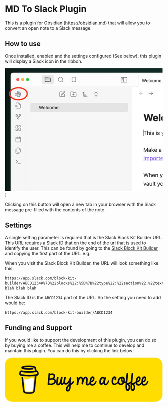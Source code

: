 # MD To Slack Plugin
This is a plugin for Obsidian (https://obsidian.md) that will allow you to convert an open note to a Slack message.

## How to use
Once installed, enabled and the settings configured (See below), this plugin will display a Slack icon in the ribbon.

![Slack icon in Obsidian ribbon](/docs/SlackRibbonIcon.png)]

Clicking on this button will open a new tab in your browser with the Slack message pre-filled with the 
contents of the note.

## Settings
A single setting parameter is required that is the Slack Block Kit Builder URL.  This URL requires a Slack ID that on the end
of the url that is used to identify the user.  This can be found by going to the [Slack Block Kit Builder](https://app.slack.com/block-kit-builder) 
and copying the first part of the URL. e.g.

When you visit the Slack Block Kit Builder, the URL will look something like this:
```
https://app.slack.com/block-kit-builder/ABCD1234#%7B%22blocks%22:%5B%7B%22type%22:%22section%22,%22text.. blah blah blah
```
The Slack ID is the `ABCD1234` part of the URL.  So the setting you need to add would be:
```
https://app.slack.com/block-kit-builder/ABCD1234
```

## Funding and Support
If you would like to support the development of this plugin, you can do so by buying me a coffee.  This will help me to continue to develop and maintain this plugin.  You can do this by clicking the link below:

[![Buy me a coffee](/docs/bmc-button.svg)](https://www.buymeacoffee.com/nathan.cashmore)
